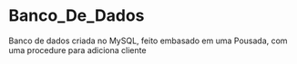 # Banco_De_Dados
Banco de dados criada no MySQL, feito embasado em uma Pousada, com uma procedure para adiciona cliente

